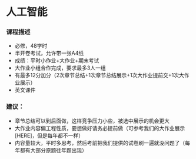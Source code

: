 # 人工智能

### 课程描述

- 必修，48学时
- 半开卷考试，允许带一张A4纸
- 成绩：平时小作业+大作业+期末考试
- 大作业小组合作完成，要求最多3人一组
- 有最多12分加分（2次章节总结+1次章节总结展示+1次大作业提前交+1次大作业展示）
- 英文课件



### 建议：

- 章节总结可以到后面做，这样竞争压力小些，被选中展示的机会更大
- 大作业内容偏工程性质，要想做好请务必提前做（可参考我们的大作业展示[HERE]，但是每年都不一样）
- 内容量较大，平时多思考，然后考前把我们提供的试卷刷一遍就没问题了（每年都有大部分原题往年题出现）



